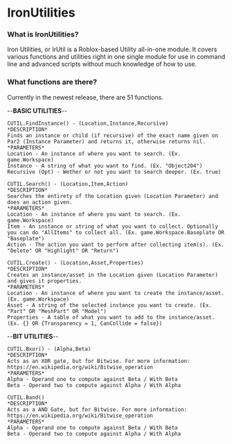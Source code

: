 # IronUtilities

### What is IronUtilities?
Iron Utilities, or IrUtil is a Roblox-based Utility all-in-one module. It covers various functions and utilities right in one single module for use in command line and advanced scripts without much knowledge of how to use.

### What functions are there?
Currently in the newest release, there are 51 functions.

--**BASIC UTILITIES**--
```
CUTIL.FindInstance() - (Location,Instance,Recursive)
*DESCRIPTION*
Finds an instance or child (if recursive) of the exact name given on Par2 (Instance Parameter) and returns it, otherwise returns nil.
*PARAMETERS*
Location - An instance of where you want to search. (Ex. game.Workspace)
Instance - A string of what you want to find. (Ex. "Object204")
Recursive (Opt) - Wether or not you want to search deeper. (Ex. true)

CUTIL.Search() - (Location,Item,Action)
*DESCRIPTION*
Searches the entirety of the Location given (Location Parameter) and does an action given.
*PARAMETERS*
Location - An instance of where you want to search. (Ex. game.Workspace)
Item - An instance or string of what you want to collect. Optionally you can do "AllItems" to collect all. (Ex. game.Workspace.Baseplate OR "Baseplate")
Action - The action you want to perform after collecting item(s). (Ex. "Delete" OR "Highlight" OR "Return")

CUTIL.Create() - (Location,Asset,Properties)
*DESCRIPTION*
Creates an instance/asset in the Location given (Location Parameter) and gives it properties.
*PARAMETERS*
Location - An instance of where you want to create the instance/asset. (Ex. game.Workspace)
Asset - A string of the selected instance you want to create. (Ex. "Part" OR "MeshPart" OR "Model")
Properties - A table of what you want to add to the instance/asset. (Ex. {} OR {Transparency = 1, CanCollide = false})
```
--**BIT UTILITIES**--
```
CUTIL.Bxor() - (Alpha,Beta)
*DESCRIPTION*
Acts as an XOR gate, but for Bitwise. For more information: https://en.wikipedia.org/wiki/Bitwise_operation
*PARAMETERS*
Alpha - Operand one to compute against Beta / With Beta
Beta - Operand two to compute against Alpha / With Alpha

CUTIL.Band()
*DESCRIPTION*
Acts as a AND Gate, but for Bitwise. For more information: https://en.wikipedia.org/wiki/Bitwise_operation
*PARAMETERS*
Alpha - Operand one to compute against Beta / With Beta
Beta - Operand two to compute against Alpha / With Alpha
```
